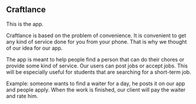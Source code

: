 ## Craftlance

This is the app.

Craftlance is based on the problem of convenience. It is convenient to get any kind of service done for you from your phone. That is why we thought of our idea for our app.

The app is meant to help people find a person that can do their chores or provide some kind of service. Our users can post jobs or accept jobs.
This will be especially useful for students that are searching for a short-term job.

Example: someone wants to find a waiter for a day, he posts it on our app and people apply. When the work is finished, our client will pay the waiter and rate him.
